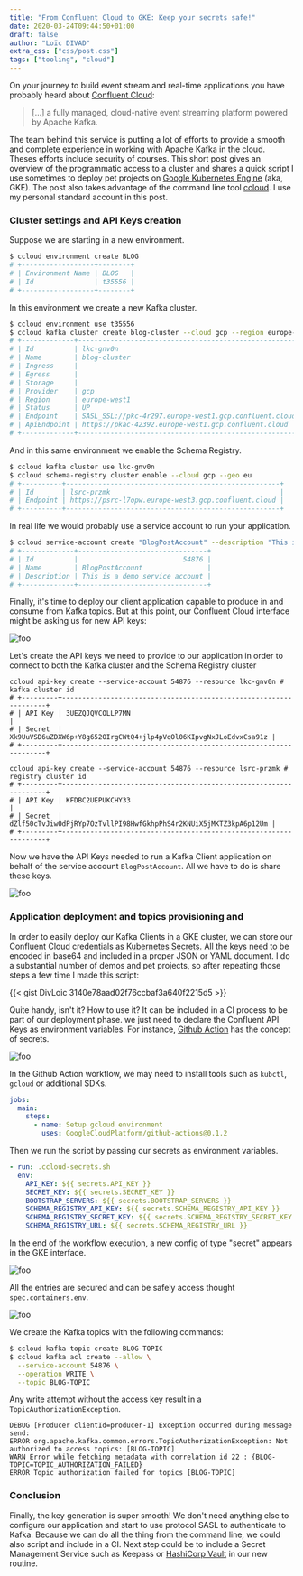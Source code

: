 ```yaml
---
title: "From Confluent Cloud to GKE: Keep your secrets safe!"
date: 2020-03-24T09:44:50+01:00
draft: false
author: "Loïc DIVAD"
extra_css: ["css/post.css"]
tags: ["tooling", "cloud"]
---
```


On your journey to build event stream and real-time applications you have probably heard about [Confluent Cloud](https://www.confluent.io/confluent-cloud/):

> [...] a fully managed, cloud-native event streaming platform powered by Apache Kafka.

The team behind this service is putting a lot of efforts to provide a smooth and complete experience in working with Apache Kafka in the cloud. Theses efforts include security of courses. This short post gives an overview of the programmatic access to a cluster and shares a quick script I use sometimes to deploy pet projects on [Google Kubernetes Engine](https://cloud.google.com/kubernetes-engine) (aka, GKE). The post also takes advantage of the command line tool [ccloud](https://docs.confluent.io/current/cloud/cli/install.html). I use my personal standard account in this post. 

### Cluster settings and API Keys creation

Suppose we are starting in a new environment.

```bash
$ ccloud environment create BLOG
# +------------------+--------+
# | Environment Name | BLOG   |
# | Id               | t35556 |
# +------------------+--------+
```

In this environment we create a new Kafka cluster.

```bash
$ ccloud environment use t35556
$ ccloud kafka cluster create blog-cluster --cloud gcp --region europe-west1
# +-------------+------------------------------------------------------------+
# | Id          | lkc-gnv0n                                                  |
# | Name        | blog-cluster                                               |
# | Ingress     |                                                        100 |
# | Egress      |                                                        100 |
# | Storage     |                                                       5000 |
# | Provider    | gcp                                                        |
# | Region      | europe-west1                                               |
# | Status      | UP                                                         |
# | Endpoint    | SASL_SSL://pkc-4r297.europe-west1.gcp.confluent.cloud:9092 |
# | ApiEndpoint | https://pkac-42392.europe-west1.gcp.confluent.cloud        |
# +-------------+------------------------------------------------------------+
```

And in this same environment we enable the Schema Registry.

```bash
$ ccloud kafka cluster use lkc-gnv0n
$ ccloud schema-registry cluster enable --cloud gcp --geo eu
# +----------+-----------------------------------------------------+
# | Id       | lsrc-przmk                                          |
# | Endpoint | https://psrc-l7opw.europe-west3.gcp.confluent.cloud |
# +----------+-----------------------------------------------------+
```

In real life we would probably use a service account to run your application.

```bash
$ ccloud service-account create "BlogPostAccount" --description "This is a demo service account"
# +-------------+--------------------------------+
# | Id          |                          54876 |
# | Name        | BlogPostAccount                |
# | Description | This is a demo service account |
# +-------------+--------------------------------+
```

Finally, it's time to deploy our client application capable to produce in and consume from Kafka topics. But at this point, our Confluent Cloud interface might be asking us for new API keys:

![foo](/images/posts/06/cluster_settings.png)

Let's create the API keys we need to provide to our application in order to connect to both the Kafka cluster and the Schema Registry cluster

```text
ccloud api-key create --service-account 54876 --resource lkc-gnv0n # kafka cluster id
# +---------+------------------------------------------------------------------+
# | API Key | 3UEZQJQVCOLLP7MN                                                 |
# | Secret  | Xk9UuVSD6uZDXW6p+Y8g652OIrgCWtQ4+jlp4pVqOl06KIpvgNxJLoEdvxCsa91z |
# +---------+------------------------------------------------------------------+

ccloud api-key create --service-account 54876 --resource lsrc-przmk # registry cluster id
# +---------+------------------------------------------------------------------+
# | API Key | KFDBC2UEPUKCHY33                                                 |
# | Secret  | dZlf50cTvJiw0dPjRYp7OzTvllPI98HwfGkhpPhS4r2KNUiX5jMKTZ3kpA6p12Um |
# +---------+------------------------------------------------------------------+
```

Now we have the API Keys needed to run a Kafka Client application on behalf of the service account `BlogPostAccount`. All we have to do is share these keys.

![foo](/images/posts/06/confluent_api_keys_ui.png)

### Application deployment and topics provisioning and

In order to easily deploy our Kafka Clients in a GKE cluster, we can store our Confluent Cloud credentials as [Kubernetes Secrets](https://kubernetes.io/en/docs/concepts/configuration/secret/)[.](https://kubernetes.io/fr/docs/concepts/configuration/secret/) All the keys need to be encoded in base64 and included in a proper JSON or YAML document. I do a substantial number of demos and pet projects, so after repeating those steps a few time I made this script: 

{{< gist DivLoic 3140e78aad02f76ccbaf3a640f2215d5 >}}

Quite handy, isn't it? How to use it? It can be included in a CI process to be part of our deployment phase. we just need to declare the Confluent API Keys as environment variables. For instance, [Github Action](https://github.com/features/actions) has the concept of secrets. 

![foo](/images/posts/06/github_actions_secrets.png)

In the Github Action workflow, we may need to install tools such as `kubctl`, `gcloud` or additional SDKs.

```yaml
jobs:
  main:
    steps:
      - name: Setup gcloud environment
        uses: GoogleCloudPlatform/github-actions@0.1.2
```

Then we run the script by passing our secrets as environment variables.

```yaml
- run: .ccloud-secrets.sh
  env: 
    API_KEY: ${{ secrets.API_KEY }}
    SECRET_KEY: ${{ secrets.SECRET_KEY }}
    BOOTSTRAP_SERVERS: ${{ secrets.BOOTSTRAP_SERVERS }}
    SCHEMA_REGISTRY_API_KEY: ${{ secrets.SCHEMA_REGISTRY_API_KEY }}
    SCHEMA_REGISTRY_SECRET_KEY: ${{ secrets.SCHEMA_REGISTRY_SECRET_KEY }}
    SCHEMA_REGISTRY_URL: ${{ secrets.SCHEMA_REGISTRY_URL }}
```

In the end of the workflow execution, a new config of type "secret" appears in the GKE interface.

![foo](/images/posts/06/gke_config_map_secrets_1.png)

All the entries are secured and can be safely access thought `spec.containers.env`.

![foo](/images/posts/06/gke_config_map_secrets_2.png)

We create the Kafka topics with the following commands:

```bash
$ ccloud kafka topic create BLOG-TOPIC
$ ccloud kafka acl create --allow \
  --service-account 54876 \
  --operation WRITE \
  --topic BLOG-TOPIC
```

Any write attempt without the access key result in a `TopicAuthorizationException`.

```text
DEBUG [Producer clientId=producer-1] Exception occurred during message send:
ERROR org.apache.kafka.common.errors.TopicAuthorizationException: Not authorized to access topics: [BLOG-TOPIC]
WARN Error while fetching metadata with correlation id 22 : {BLOG-TOPIC=TOPIC_AUTHORIZATION_FAILED}
ERROR Topic authorization failed for topics [BLOG-TOPIC]
```

### Conclusion

Finally, the key generation is super smooth! We don't need anything else to configure our application and start to use protocol SASL to authenticate to Kafka. Because we can do all the thing from the command line, we could also script and include in a CI. Next step could be to include a Secret Management Service such as Keepass or [HashiCorp Vault](https://www.vaultproject.io/) in our new routine.